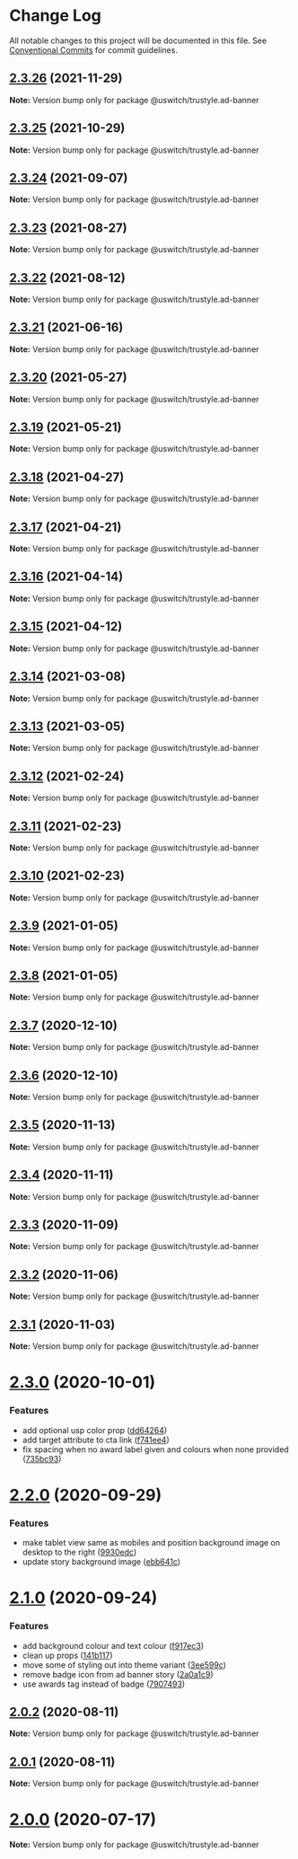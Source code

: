 # Change Log

All notable changes to this project will be documented in this file.
See [Conventional Commits](https://conventionalcommits.org) for commit guidelines.

## [2.3.26](https://github.com/uswitch/trustyle/compare/@uswitch/trustyle.ad-banner@2.3.25...@uswitch/trustyle.ad-banner@2.3.26) (2021-11-29)

**Note:** Version bump only for package @uswitch/trustyle.ad-banner





## [2.3.25](https://github.com/uswitch/trustyle/compare/@uswitch/trustyle.ad-banner@2.3.24...@uswitch/trustyle.ad-banner@2.3.25) (2021-10-29)

**Note:** Version bump only for package @uswitch/trustyle.ad-banner





## [2.3.24](https://github.com/uswitch/trustyle/compare/@uswitch/trustyle.ad-banner@2.3.23...@uswitch/trustyle.ad-banner@2.3.24) (2021-09-07)

**Note:** Version bump only for package @uswitch/trustyle.ad-banner





## [2.3.23](https://github.com/uswitch/trustyle/compare/@uswitch/trustyle.ad-banner@2.3.22...@uswitch/trustyle.ad-banner@2.3.23) (2021-08-27)

**Note:** Version bump only for package @uswitch/trustyle.ad-banner





## [2.3.22](https://github.com/uswitch/trustyle/compare/@uswitch/trustyle.ad-banner@2.3.21...@uswitch/trustyle.ad-banner@2.3.22) (2021-08-12)

**Note:** Version bump only for package @uswitch/trustyle.ad-banner





## [2.3.21](https://github.com/uswitch/trustyle/compare/@uswitch/trustyle.ad-banner@2.3.20...@uswitch/trustyle.ad-banner@2.3.21) (2021-06-16)

**Note:** Version bump only for package @uswitch/trustyle.ad-banner





## [2.3.20](https://github.com/uswitch/trustyle/compare/@uswitch/trustyle.ad-banner@2.3.19...@uswitch/trustyle.ad-banner@2.3.20) (2021-05-27)

**Note:** Version bump only for package @uswitch/trustyle.ad-banner





## [2.3.19](https://github.com/uswitch/trustyle/compare/@uswitch/trustyle.ad-banner@2.3.18...@uswitch/trustyle.ad-banner@2.3.19) (2021-05-21)

**Note:** Version bump only for package @uswitch/trustyle.ad-banner





## [2.3.18](https://github.com/uswitch/trustyle/compare/@uswitch/trustyle.ad-banner@2.3.17...@uswitch/trustyle.ad-banner@2.3.18) (2021-04-27)

**Note:** Version bump only for package @uswitch/trustyle.ad-banner





## [2.3.17](https://github.com/uswitch/trustyle/compare/@uswitch/trustyle.ad-banner@2.3.16...@uswitch/trustyle.ad-banner@2.3.17) (2021-04-21)

**Note:** Version bump only for package @uswitch/trustyle.ad-banner





## [2.3.16](https://github.com/uswitch/trustyle/compare/@uswitch/trustyle.ad-banner@2.3.15...@uswitch/trustyle.ad-banner@2.3.16) (2021-04-14)

**Note:** Version bump only for package @uswitch/trustyle.ad-banner





## [2.3.15](https://github.com/uswitch/trustyle/compare/@uswitch/trustyle.ad-banner@2.3.14...@uswitch/trustyle.ad-banner@2.3.15) (2021-04-12)

**Note:** Version bump only for package @uswitch/trustyle.ad-banner





## [2.3.14](https://github.com/uswitch/trustyle/compare/@uswitch/trustyle.ad-banner@2.3.13...@uswitch/trustyle.ad-banner@2.3.14) (2021-03-08)

**Note:** Version bump only for package @uswitch/trustyle.ad-banner





## [2.3.13](https://github.com/uswitch/trustyle/compare/@uswitch/trustyle.ad-banner@2.3.12...@uswitch/trustyle.ad-banner@2.3.13) (2021-03-05)

**Note:** Version bump only for package @uswitch/trustyle.ad-banner





## [2.3.12](https://github.com/uswitch/trustyle/compare/@uswitch/trustyle.ad-banner@2.3.10...@uswitch/trustyle.ad-banner@2.3.12) (2021-02-24)

**Note:** Version bump only for package @uswitch/trustyle.ad-banner






## [2.3.11](https://github.com/uswitch/trustyle/compare/@uswitch/trustyle.ad-banner@2.3.10...@uswitch/trustyle.ad-banner@2.3.11) (2021-02-23)

**Note:** Version bump only for package @uswitch/trustyle.ad-banner





## [2.3.10](https://github.com/uswitch/trustyle/compare/@uswitch/trustyle.ad-banner@2.3.9...@uswitch/trustyle.ad-banner@2.3.10) (2021-02-23)

**Note:** Version bump only for package @uswitch/trustyle.ad-banner





## [2.3.9](https://github.com/uswitch/trustyle/compare/@uswitch/trustyle.ad-banner@2.3.7...@uswitch/trustyle.ad-banner@2.3.9) (2021-01-05)

**Note:** Version bump only for package @uswitch/trustyle.ad-banner





## [2.3.8](https://github.com/uswitch/trustyle/compare/@uswitch/trustyle.ad-banner@2.3.7...@uswitch/trustyle.ad-banner@2.3.8) (2021-01-05)

**Note:** Version bump only for package @uswitch/trustyle.ad-banner





## [2.3.7](https://github.com/uswitch/trustyle/compare/@uswitch/trustyle.ad-banner@2.3.6...@uswitch/trustyle.ad-banner@2.3.7) (2020-12-10)

**Note:** Version bump only for package @uswitch/trustyle.ad-banner





## [2.3.6](https://github.com/uswitch/trustyle/compare/@uswitch/trustyle.ad-banner@2.3.5...@uswitch/trustyle.ad-banner@2.3.6) (2020-12-10)

**Note:** Version bump only for package @uswitch/trustyle.ad-banner






## [2.3.5](https://github.com/uswitch/trustyle/compare/@uswitch/trustyle.ad-banner@2.3.4...@uswitch/trustyle.ad-banner@2.3.5) (2020-11-13)

**Note:** Version bump only for package @uswitch/trustyle.ad-banner





## [2.3.4](https://github.com/uswitch/trustyle/compare/@uswitch/trustyle.ad-banner@2.3.3...@uswitch/trustyle.ad-banner@2.3.4) (2020-11-11)

**Note:** Version bump only for package @uswitch/trustyle.ad-banner





## [2.3.3](https://github.com/uswitch/trustyle/compare/@uswitch/trustyle.ad-banner@2.3.2...@uswitch/trustyle.ad-banner@2.3.3) (2020-11-09)

**Note:** Version bump only for package @uswitch/trustyle.ad-banner





## [2.3.2](https://github.com/uswitch/trustyle/compare/@uswitch/trustyle.ad-banner@2.3.1...@uswitch/trustyle.ad-banner@2.3.2) (2020-11-06)

**Note:** Version bump only for package @uswitch/trustyle.ad-banner





## [2.3.1](https://github.com/uswitch/trustyle/compare/@uswitch/trustyle.ad-banner@2.3.0...@uswitch/trustyle.ad-banner@2.3.1) (2020-11-03)

**Note:** Version bump only for package @uswitch/trustyle.ad-banner





# [2.3.0](https://github.com/uswitch/trustyle/compare/@uswitch/trustyle.ad-banner@2.2.0...@uswitch/trustyle.ad-banner@2.3.0) (2020-10-01)


### Features

* add optional usp color prop ([dd64264](https://github.com/uswitch/trustyle/commit/dd64264))
* add target attribute to cta link ([f741ee4](https://github.com/uswitch/trustyle/commit/f741ee4))
* fix spacing when no award label given and colours when none provided ([735bc93](https://github.com/uswitch/trustyle/commit/735bc93))





# [2.2.0](https://github.com/uswitch/trustyle/compare/@uswitch/trustyle.ad-banner@2.1.0...@uswitch/trustyle.ad-banner@2.2.0) (2020-09-29)


### Features

* make tablet view same as mobiles and position background image on desktop to the right ([9930edc](https://github.com/uswitch/trustyle/commit/9930edc))
* update story background image ([ebb641c](https://github.com/uswitch/trustyle/commit/ebb641c))





# [2.1.0](https://github.com/uswitch/trustyle/compare/@uswitch/trustyle.ad-banner@2.0.6...@uswitch/trustyle.ad-banner@2.1.0) (2020-09-24)


### Features

* add background colour and text colour ([f917ec3](https://github.com/uswitch/trustyle/commit/f917ec3))
* clean up props ([141b117](https://github.com/uswitch/trustyle/commit/141b117))
* move some of styling out into theme variant ([3ee599c](https://github.com/uswitch/trustyle/commit/3ee599c))
* remove badge icon from ad banner story ([2a0a1c9](https://github.com/uswitch/trustyle/commit/2a0a1c9))
* use awards tag instead of badge ([7907493](https://github.com/uswitch/trustyle/commit/7907493))





## [2.0.2](https://github.com/uswitch/trustyle/compare/@uswitch/trustyle.ad-banner@2.0.1...@uswitch/trustyle.ad-banner@2.0.2) (2020-08-11)

**Note:** Version bump only for package @uswitch/trustyle.ad-banner





## [2.0.1](https://github.com/uswitch/trustyle/compare/@uswitch/trustyle.ad-banner@2.0.0...@uswitch/trustyle.ad-banner@2.0.1) (2020-08-11)

**Note:** Version bump only for package @uswitch/trustyle.ad-banner





# [2.0.0](https://github.com/uswitch/trustyle/compare/@uswitch/trustyle.ad-banner@1.1.0...@uswitch/trustyle.ad-banner@2.0.0) (2020-07-17)

**Note:** Version bump only for package @uswitch/trustyle.ad-banner
